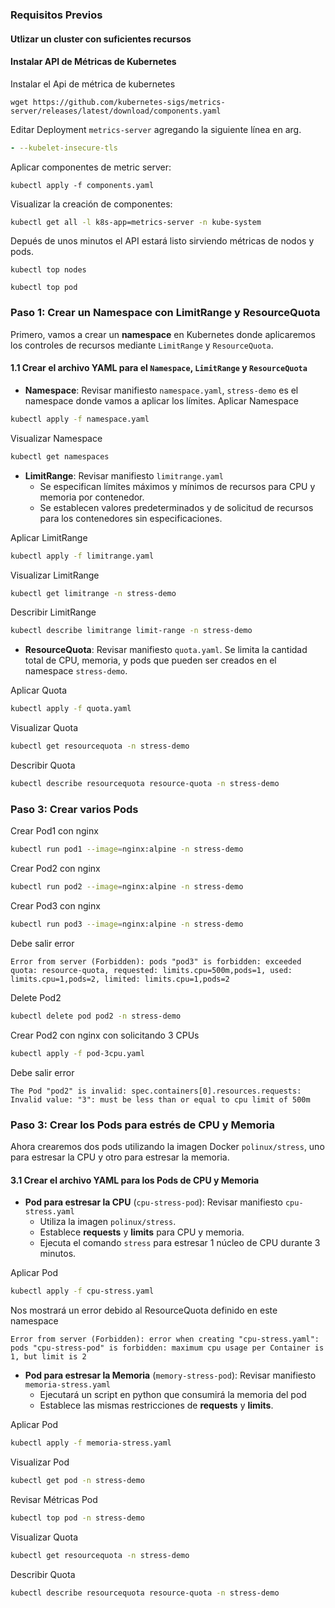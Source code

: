 ### Requisitos Previos
#### Utlizar un cluster con suficientes recursos

#### Instalar API de Métricas de Kubernetes
Instalar el Api de métrica de kubernetes
```shell
wget https://github.com/kubernetes-sigs/metrics-server/releases/latest/download/components.yaml
```
Editar Deployment `metrics-server` agregando la siguiente línea en arg.
```yaml
- --kubelet-insecure-tls
```
Aplicar componentes de metric server:
```shell
kubectl apply -f components.yaml
```
Visualizar la creación de componentes:
```bash
kubectl get all -l k8s-app=metrics-server -n kube-system
```

Depués de unos minutos el API estará listo sirviendo métricas de nodos y pods.
```shell
kubectl top nodes
```

```shell
kubectl top pod
```

### Paso 1: Crear un Namespace con LimitRange y ResourceQuota

Primero, vamos a crear un **namespace** en Kubernetes donde aplicaremos los controles de recursos mediante `LimitRange` y `ResourceQuota`.

#### 1.1 Crear el archivo YAML para el `Namespace`, `LimitRange` y `ResourceQuota`

- **Namespace**: Revisar manifiesto `namespace.yaml`, `stress-demo` es el namespace donde vamos a aplicar los límites.
Aplicar Namespace
```bash
kubectl apply -f namespace.yaml
```
Visualizar Namespace
```bash
kubectl get namespaces
```
- **LimitRange**: Revisar manifiesto `limitrange.yaml`
  - Se especifican límites máximos y mínimos de recursos para CPU y memoria por contenedor.
  - Se establecen valores predeterminados y de solicitud de recursos para los contenedores sin especificaciones.

Aplicar LimitRange
```bash
kubectl apply -f limitrange.yaml
```
Visualizar LimitRange
```bash
kubectl get limitrange -n stress-demo
```
Describir LimitRange
```bash
kubectl describe limitrange limit-range -n stress-demo
```

- **ResourceQuota**: Revisar manifiesto `quota.yaml`. Se limita la cantidad total de CPU, memoria, y pods que pueden ser creados en el namespace `stress-demo`.

Aplicar Quota
```bash
kubectl apply -f quota.yaml
```
Visualizar Quota
```bash
kubectl get resourcequota -n stress-demo
```
Describir Quota
```bash
kubectl describe resourcequota resource-quota -n stress-demo
```


### Paso 3: Crear varios Pods

Crear Pod1 con nginx
```bash
kubectl run pod1 --image=nginx:alpine -n stress-demo
```

Crear Pod2 con nginx
```bash
kubectl run pod2 --image=nginx:alpine -n stress-demo
```

Crear Pod3 con nginx
```bash
kubectl run pod3 --image=nginx:alpine -n stress-demo
```

Debe salir error
```
Error from server (Forbidden): pods "pod3" is forbidden: exceeded quota: resource-quota, requested: limits.cpu=500m,pods=1, used: limits.cpu=1,pods=2, limited: limits.cpu=1,pods=2
```

Delete Pod2
```bash
kubectl delete pod pod2 -n stress-demo
```

Crear Pod2 con nginx con solicitando 3 CPUs
```bash
kubectl apply -f pod-3cpu.yaml
```

Debe salir error
```
The Pod "pod2" is invalid: spec.containers[0].resources.requests: Invalid value: "3": must be less than or equal to cpu limit of 500m
```

### Paso 3: Crear los Pods para estrés de CPU y Memoria

Ahora crearemos dos pods utilizando la imagen Docker `polinux/stress`, uno para estresar la CPU y otro para estresar la memoria.

#### 3.1 Crear el archivo YAML para los Pods de CPU y Memoria

- **Pod para estresar la CPU** (`cpu-stress-pod`): Revisar manifiesto `cpu-stress.yaml`
  - Utiliza la imagen `polinux/stress`.
  - Establece **requests** y **limits** para CPU y memoria.
  - Ejecuta el comando `stress` para estresar 1 núcleo de CPU durante 3 minutos.


Aplicar Pod
```bash
kubectl apply -f cpu-stress.yaml
```
Nos mostrará un error debido al ResourceQuota definido en este namespace
```
Error from server (Forbidden): error when creating "cpu-stress.yaml": pods "cpu-stress-pod" is forbidden: maximum cpu usage per Container is 1, but limit is 2
```

- **Pod para estresar la Memoria** (`memory-stress-pod`): Revisar manifiesto `memoria-stress.yaml`
  - Ejecutará un script en python que consumirá la memoria del pod
  - Establece las mismas restricciones de **requests** y **limits**.


Aplicar Pod
```bash
kubectl apply -f memoria-stress.yaml
```
Visualizar Pod
```bash
kubectl get pod -n stress-demo
```
Revisar Métricas Pod
```bash
kubectl top pod -n stress-demo
```

Visualizar Quota
```bash
kubectl get resourcequota -n stress-demo
```
Describir Quota
```bash
kubectl describe resourcequota resource-quota -n stress-demo
```